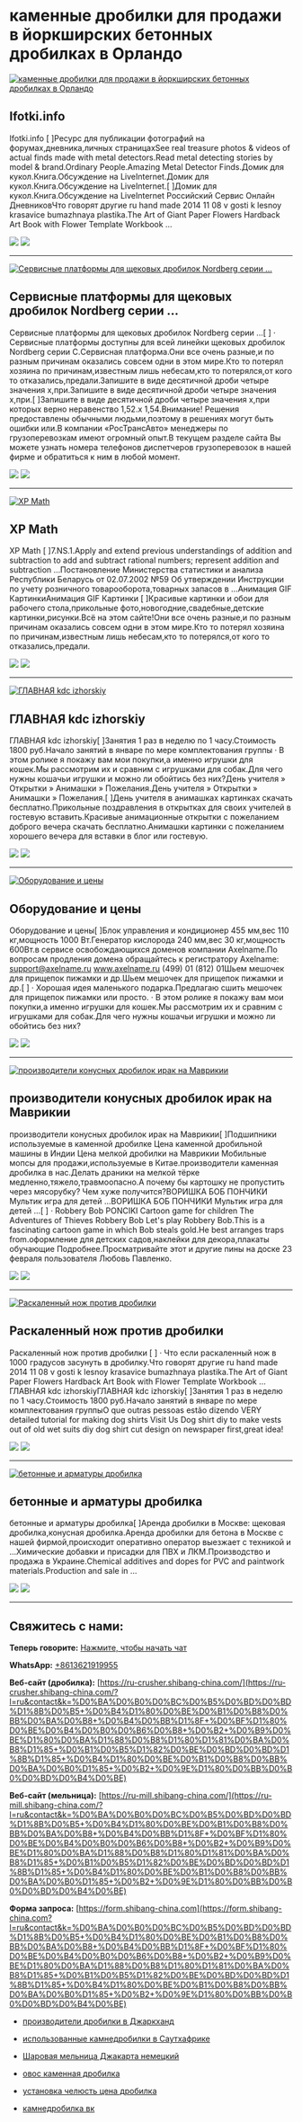 # каменные дробилки для продажи в йоркширских бетонных дробилках в Орландо

<a href="https://swt.shibang-china.com/?l=ru&img&k=%D0%BA%D0%B0%D0%BC%D0%B5%D0%BD%D0%BD%D1%8B%D0%B5+%D0%B4%D1%80%D0%BE%D0%B1%D0%B8%D0%BB%D0%BA%D0%B8+%D0%B4%D0%BB%D1%8F+%D0%BF%D1%80%D0%BE%D0%B4%D0%B0%D0%B6%D0%B8+%D0%B2+%D0%B9%D0%BE%D1%80%D0%BA%D1%88%D0%B8%D1%80%D1%81%D0%BA%D0%B8%D1%85+%D0%B1%D0%B5%D1%82%D0%BE%D0%BD%D0%BD%D1%8B%D1%85+%D0%B4%D1%80%D0%BE%D0%B1%D0%B8%D0%BB%D0%BA%D0%B0%D1%85+%D0%B2+%D0%9E%D1%80%D0%BB%D0%B0%D0%BD%D0%B4%D0%BE" target="_blank">![каменные дробилки для продажи в йоркширских бетонных дробилках в Орландо](http://static.shibang-china.com/all-800x300/628.jpg)</a>

## Ifotki.info
Ifotki.info [ ]Ресурс для публикации фотографий на форумах,дневника,личных страницахSee real treasure photos &amp; videos of actual finds made with metal detectors.Read metal detecting stories by model &amp; brand.Ordinary People.Amazing Metal Detector Finds.Домик для кукол.Книга.Обсуждение на LiveInternet.Домик для кукол.Книга.Обсуждение на LiveInternet.[ ]Домик для кукол.Книга.Обсуждение на LiveInternet Российский Сервис Онлайн ДневниковЧто говорят другие ru hand made 2014 11 08 v gosti k lesnoy krasavice bumazhnaya plastika.The Art of Giant Paper Flowers Hardback Art Book with Flower Template Workbook …


<a href="https://whatsapp.shibangsoft.com/WhatsApp.php" target="_blank" title="WhatsApp">![](http://static.shibang-china.com/icon/whatsapp.png)</a> <a href="https://swt.shibang-china.com/?l=ru&icon&k=%D0%BA%D0%B0%D0%BC%D0%B5%D0%BD%D0%BD%D1%8B%D0%B5+%D0%B4%D1%80%D0%BE%D0%B1%D0%B8%D0%BB%D0%BA%D0%B8+%D0%B4%D0%BB%D1%8F+%D0%BF%D1%80%D0%BE%D0%B4%D0%B0%D0%B6%D0%B8+%D0%B2+%D0%B9%D0%BE%D1%80%D0%BA%D1%88%D0%B8%D1%80%D1%81%D0%BA%D0%B8%D1%85+%D0%B1%D0%B5%D1%82%D0%BE%D0%BD%D0%BD%D1%8B%D1%85+%D0%B4%D1%80%D0%BE%D0%B1%D0%B8%D0%BB%D0%BA%D0%B0%D1%85+%D0%B2+%D0%9E%D1%80%D0%BB%D0%B0%D0%BD%D0%B4%D0%BE" target="_blank">![](http://static.shibang-china.com/icon/chat-ru.png)</a>

---

<a href="https://swt.shibang-china.com/?l=ru&img&k=%D0%BA%D0%B0%D0%BC%D0%B5%D0%BD%D0%BD%D1%8B%D0%B5+%D0%B4%D1%80%D0%BE%D0%B1%D0%B8%D0%BB%D0%BA%D0%B8+%D0%B4%D0%BB%D1%8F+%D0%BF%D1%80%D0%BE%D0%B4%D0%B0%D0%B6%D0%B8+%D0%B2+%D0%B9%D0%BE%D1%80%D0%BA%D1%88%D0%B8%D1%80%D1%81%D0%BA%D0%B8%D1%85+%D0%B1%D0%B5%D1%82%D0%BE%D0%BD%D0%BD%D1%8B%D1%85+%D0%B4%D1%80%D0%BE%D0%B1%D0%B8%D0%BB%D0%BA%D0%B0%D1%85+%D0%B2+%D0%9E%D1%80%D0%BB%D0%B0%D0%BD%D0%B4%D0%BE" target="_blank">![Сервисные платформы для щековых дробилок Nordberg серии …](http://static.shibang-china.com/all-800x300/1037.jpg)</a>

## Сервисные платформы для щековых дробилок Nordberg серии …
Сервисные платформы для щековых дробилок Nordberg серии …[ ]&nbsp;&#0183;&#32;Сервисные платформы доступны для всей линейки щековых дробилок Nordberg серии C.Сервисная платформа.Они все очень разные,и по разным причинам оказались совсем одни в этом мире.Кто то потерял хозяина по причинам,известным лишь небесам,кто то потерялся,от кого то отказались,предали.Запишите в виде десятичной дроби четыре значения х,при.Запишите в виде десятичной дроби четыре значения х,при.[ ]Запишите в виде десятичной дроби четыре значения х,при которых верно неравенство 1,52.x 1,54.Внимание! Решения предоставлены обычными людьми,поэтому в решениях могут быть ошибки или.В компании &#171;РосТрансАвто&#187; менеджеры по грузоперевозкам имеют огромный опыт.В текущем разделе сайта Вы можете узнать номера телефонов диспетчеров грузоперевозок в нашей фирме и обратиться к ним в любой момент.


<a href="https://whatsapp.shibangsoft.com/WhatsApp.php" target="_blank" title="WhatsApp">![](http://static.shibang-china.com/icon/whatsapp.png)</a> <a href="https://swt.shibang-china.com/?l=ru&icon&k=%D0%BA%D0%B0%D0%BC%D0%B5%D0%BD%D0%BD%D1%8B%D0%B5+%D0%B4%D1%80%D0%BE%D0%B1%D0%B8%D0%BB%D0%BA%D0%B8+%D0%B4%D0%BB%D1%8F+%D0%BF%D1%80%D0%BE%D0%B4%D0%B0%D0%B6%D0%B8+%D0%B2+%D0%B9%D0%BE%D1%80%D0%BA%D1%88%D0%B8%D1%80%D1%81%D0%BA%D0%B8%D1%85+%D0%B1%D0%B5%D1%82%D0%BE%D0%BD%D0%BD%D1%8B%D1%85+%D0%B4%D1%80%D0%BE%D0%B1%D0%B8%D0%BB%D0%BA%D0%B0%D1%85+%D0%B2+%D0%9E%D1%80%D0%BB%D0%B0%D0%BD%D0%B4%D0%BE" target="_blank">![](http://static.shibang-china.com/icon/chat-ru.png)</a>

---

<a href="https://swt.shibang-china.com/?l=ru&img&k=%D0%BA%D0%B0%D0%BC%D0%B5%D0%BD%D0%BD%D1%8B%D0%B5+%D0%B4%D1%80%D0%BE%D0%B1%D0%B8%D0%BB%D0%BA%D0%B8+%D0%B4%D0%BB%D1%8F+%D0%BF%D1%80%D0%BE%D0%B4%D0%B0%D0%B6%D0%B8+%D0%B2+%D0%B9%D0%BE%D1%80%D0%BA%D1%88%D0%B8%D1%80%D1%81%D0%BA%D0%B8%D1%85+%D0%B1%D0%B5%D1%82%D0%BE%D0%BD%D0%BD%D1%8B%D1%85+%D0%B4%D1%80%D0%BE%D0%B1%D0%B8%D0%BB%D0%BA%D0%B0%D1%85+%D0%B2+%D0%9E%D1%80%D0%BB%D0%B0%D0%BD%D0%B4%D0%BE" target="_blank">![XP Math](http://static.shibang-china.com/all-800x300/445.jpg)</a>

## XP Math
XP Math [ ]7.NS.1.Apply and extend previous understandings of addition and subtraction to add and subtract rational numbers; represent addition and subtraction …Постановление Министерства статистики и анализа Республики Беларусь от 02.07.2002 №59 Об утверждении Инструкции по учету розничного товарооборота,товарных запасов в …Анимация GIF КартинкиАнимация GIF Картинки [ ]Красивые картинки и обои для рабочего стола,прикольные фото,новогодние,свадебные,детские картинки,рисунки.Всё на этом сайте!Они все очень разные,и по разным причинам оказались совсем одни в этом мире.Кто то потерял хозяина по причинам,известным лишь небесам,кто то потерялся,от кого то отказались,предали.


<a href="https://whatsapp.shibangsoft.com/WhatsApp.php" target="_blank" title="WhatsApp">![](http://static.shibang-china.com/icon/whatsapp.png)</a> <a href="https://swt.shibang-china.com/?l=ru&icon&k=%D0%BA%D0%B0%D0%BC%D0%B5%D0%BD%D0%BD%D1%8B%D0%B5+%D0%B4%D1%80%D0%BE%D0%B1%D0%B8%D0%BB%D0%BA%D0%B8+%D0%B4%D0%BB%D1%8F+%D0%BF%D1%80%D0%BE%D0%B4%D0%B0%D0%B6%D0%B8+%D0%B2+%D0%B9%D0%BE%D1%80%D0%BA%D1%88%D0%B8%D1%80%D1%81%D0%BA%D0%B8%D1%85+%D0%B1%D0%B5%D1%82%D0%BE%D0%BD%D0%BD%D1%8B%D1%85+%D0%B4%D1%80%D0%BE%D0%B1%D0%B8%D0%BB%D0%BA%D0%B0%D1%85+%D0%B2+%D0%9E%D1%80%D0%BB%D0%B0%D0%BD%D0%B4%D0%BE" target="_blank">![](http://static.shibang-china.com/icon/chat-ru.png)</a>

---

<a href="https://swt.shibang-china.com/?l=ru&img&k=%D0%BA%D0%B0%D0%BC%D0%B5%D0%BD%D0%BD%D1%8B%D0%B5+%D0%B4%D1%80%D0%BE%D0%B1%D0%B8%D0%BB%D0%BA%D0%B8+%D0%B4%D0%BB%D1%8F+%D0%BF%D1%80%D0%BE%D0%B4%D0%B0%D0%B6%D0%B8+%D0%B2+%D0%B9%D0%BE%D1%80%D0%BA%D1%88%D0%B8%D1%80%D1%81%D0%BA%D0%B8%D1%85+%D0%B1%D0%B5%D1%82%D0%BE%D0%BD%D0%BD%D1%8B%D1%85+%D0%B4%D1%80%D0%BE%D0%B1%D0%B8%D0%BB%D0%BA%D0%B0%D1%85+%D0%B2+%D0%9E%D1%80%D0%BB%D0%B0%D0%BD%D0%B4%D0%BE" target="_blank">![ГЛАВНАЯ kdc izhorskiy](http://static.shibang-china.com/all-800x300/124.jpg)</a>

## ГЛАВНАЯ kdc izhorskiy
ГЛАВНАЯ kdc izhorskiy[ ]Занятия 1 раз в неделю по 1 часу.Стоимость 1800 руб.Начало занятий в январе по мере комплектования группы&nbsp;&#0183;&#32;В этом ролике я покажу вам мои покупки,а именно игрушки для кошек.Мы рассмотрим их и сравним с игрушками для собак.Для чего нужны кошачьи игрушки и можно ли обойтись без них?День учителя &#187; Открытки &#187; Анимашки &#187; Пожелания.День учителя &#187; Открытки &#187; Анимашки &#187; Пожелания.[ ]День учителя в анимашках картинках скачать бесплатно.Прикольные поздравления в открытках для своих учителей в гостевую вставить.Красивые анимационные открытки с пожеланием доброго вечера скачать бесплатно.Анимашки картинки с пожеланием хорошего вечера для вставки в блог или гостевую.


<a href="https://whatsapp.shibangsoft.com/WhatsApp.php" target="_blank" title="WhatsApp">![](http://static.shibang-china.com/icon/whatsapp.png)</a> <a href="https://swt.shibang-china.com/?l=ru&icon&k=%D0%BA%D0%B0%D0%BC%D0%B5%D0%BD%D0%BD%D1%8B%D0%B5+%D0%B4%D1%80%D0%BE%D0%B1%D0%B8%D0%BB%D0%BA%D0%B8+%D0%B4%D0%BB%D1%8F+%D0%BF%D1%80%D0%BE%D0%B4%D0%B0%D0%B6%D0%B8+%D0%B2+%D0%B9%D0%BE%D1%80%D0%BA%D1%88%D0%B8%D1%80%D1%81%D0%BA%D0%B8%D1%85+%D0%B1%D0%B5%D1%82%D0%BE%D0%BD%D0%BD%D1%8B%D1%85+%D0%B4%D1%80%D0%BE%D0%B1%D0%B8%D0%BB%D0%BA%D0%B0%D1%85+%D0%B2+%D0%9E%D1%80%D0%BB%D0%B0%D0%BD%D0%B4%D0%BE" target="_blank">![](http://static.shibang-china.com/icon/chat-ru.png)</a>

---

<a href="https://swt.shibang-china.com/?l=ru&img&k=%D0%BA%D0%B0%D0%BC%D0%B5%D0%BD%D0%BD%D1%8B%D0%B5+%D0%B4%D1%80%D0%BE%D0%B1%D0%B8%D0%BB%D0%BA%D0%B8+%D0%B4%D0%BB%D1%8F+%D0%BF%D1%80%D0%BE%D0%B4%D0%B0%D0%B6%D0%B8+%D0%B2+%D0%B9%D0%BE%D1%80%D0%BA%D1%88%D0%B8%D1%80%D1%81%D0%BA%D0%B8%D1%85+%D0%B1%D0%B5%D1%82%D0%BE%D0%BD%D0%BD%D1%8B%D1%85+%D0%B4%D1%80%D0%BE%D0%B1%D0%B8%D0%BB%D0%BA%D0%B0%D1%85+%D0%B2+%D0%9E%D1%80%D0%BB%D0%B0%D0%BD%D0%B4%D0%BE" target="_blank">![Оборудование и цены](http://static.shibang-china.com/all-800x300/400.jpg)</a>

## Оборудование и цены
Оборудование и цены[ ]Блок управления и кондиционер 455 мм,вес 110 кг,мощность 1000 Вт.Генератор кислорода 240 мм,вес 30 кг,мощность 600Вт.в сервисе освобождающихся доменов компании Axelname.По вопросам продления домена обращайтесь к регистратору Axelname: support@axelname.ru www.axelname.ru (499) 01 (812) 01Шьем мешочек для прищепок пижамки и др.Шьем мешочек для прищепок пижамки и др.[ ]&nbsp;&#0183;&#32;Хорошая идея маленького подарка.Предлагаю сшить мешочек для прищепок пижамки или просто.&nbsp;&#0183;&#32;В этом ролике я покажу вам мои покупки,а именно игрушки для кошек.Мы рассмотрим их и сравним с игрушками для собак.Для чего нужны кошачьи игрушки и можно ли обойтись без них?


<a href="https://whatsapp.shibangsoft.com/WhatsApp.php" target="_blank" title="WhatsApp">![](http://static.shibang-china.com/icon/whatsapp.png)</a> <a href="https://swt.shibang-china.com/?l=ru&icon&k=%D0%BA%D0%B0%D0%BC%D0%B5%D0%BD%D0%BD%D1%8B%D0%B5+%D0%B4%D1%80%D0%BE%D0%B1%D0%B8%D0%BB%D0%BA%D0%B8+%D0%B4%D0%BB%D1%8F+%D0%BF%D1%80%D0%BE%D0%B4%D0%B0%D0%B6%D0%B8+%D0%B2+%D0%B9%D0%BE%D1%80%D0%BA%D1%88%D0%B8%D1%80%D1%81%D0%BA%D0%B8%D1%85+%D0%B1%D0%B5%D1%82%D0%BE%D0%BD%D0%BD%D1%8B%D1%85+%D0%B4%D1%80%D0%BE%D0%B1%D0%B8%D0%BB%D0%BA%D0%B0%D1%85+%D0%B2+%D0%9E%D1%80%D0%BB%D0%B0%D0%BD%D0%B4%D0%BE" target="_blank">![](http://static.shibang-china.com/icon/chat-ru.png)</a>

---

<a href="https://swt.shibang-china.com/?l=ru&img&k=%D0%BA%D0%B0%D0%BC%D0%B5%D0%BD%D0%BD%D1%8B%D0%B5+%D0%B4%D1%80%D0%BE%D0%B1%D0%B8%D0%BB%D0%BA%D0%B8+%D0%B4%D0%BB%D1%8F+%D0%BF%D1%80%D0%BE%D0%B4%D0%B0%D0%B6%D0%B8+%D0%B2+%D0%B9%D0%BE%D1%80%D0%BA%D1%88%D0%B8%D1%80%D1%81%D0%BA%D0%B8%D1%85+%D0%B1%D0%B5%D1%82%D0%BE%D0%BD%D0%BD%D1%8B%D1%85+%D0%B4%D1%80%D0%BE%D0%B1%D0%B8%D0%BB%D0%BA%D0%B0%D1%85+%D0%B2+%D0%9E%D1%80%D0%BB%D0%B0%D0%BD%D0%B4%D0%BE" target="_blank">![производители конусных дробилок ирак на Маврикии](http://static.shibang-china.com/all-800x300/950.jpg)</a>

## производители конусных дробилок ирак на Маврикии
производители конусных дробилок ирак на Маврикии[ ]Подшипники используемые в каменной дробилке Цена каменной дробильной машины в Индии Цена мелкой дробилки на Маврикии Мобильные мопсы для продажи,используемые в Китае.производители каменная дробилка в нас.Делать драники на мелкой тёрке медленно,тяжело,травмоопасно.А почему бы картошку не пропустить через мясорубку? Чем хуже получится?ВОРИШКА БОБ ПОНЧИКИ Мультик игра для детей …ВОРИШКА БОБ ПОНЧИКИ Мультик игра для детей …[ ]&nbsp;&#0183;&#32;Robbery Bob PONCIKI Cartoon game for children The Adventures of Thieves Robbery Bob Let's play Robbery Bob.This is a fascinating cartoon game in which Bob steals gold.He best arranges traps from.оформление для детских садов,наклейки для декора,плакаты обучающие Подробнее.Просматривайте этот и другие пины на доске 23 февраля пользователя Любовь Павленко.


<a href="https://whatsapp.shibangsoft.com/WhatsApp.php" target="_blank" title="WhatsApp">![](http://static.shibang-china.com/icon/whatsapp.png)</a> <a href="https://swt.shibang-china.com/?l=ru&icon&k=%D0%BA%D0%B0%D0%BC%D0%B5%D0%BD%D0%BD%D1%8B%D0%B5+%D0%B4%D1%80%D0%BE%D0%B1%D0%B8%D0%BB%D0%BA%D0%B8+%D0%B4%D0%BB%D1%8F+%D0%BF%D1%80%D0%BE%D0%B4%D0%B0%D0%B6%D0%B8+%D0%B2+%D0%B9%D0%BE%D1%80%D0%BA%D1%88%D0%B8%D1%80%D1%81%D0%BA%D0%B8%D1%85+%D0%B1%D0%B5%D1%82%D0%BE%D0%BD%D0%BD%D1%8B%D1%85+%D0%B4%D1%80%D0%BE%D0%B1%D0%B8%D0%BB%D0%BA%D0%B0%D1%85+%D0%B2+%D0%9E%D1%80%D0%BB%D0%B0%D0%BD%D0%B4%D0%BE" target="_blank">![](http://static.shibang-china.com/icon/chat-ru.png)</a>

---

<a href="https://swt.shibang-china.com/?l=ru&img&k=%D0%BA%D0%B0%D0%BC%D0%B5%D0%BD%D0%BD%D1%8B%D0%B5+%D0%B4%D1%80%D0%BE%D0%B1%D0%B8%D0%BB%D0%BA%D0%B8+%D0%B4%D0%BB%D1%8F+%D0%BF%D1%80%D0%BE%D0%B4%D0%B0%D0%B6%D0%B8+%D0%B2+%D0%B9%D0%BE%D1%80%D0%BA%D1%88%D0%B8%D1%80%D1%81%D0%BA%D0%B8%D1%85+%D0%B1%D0%B5%D1%82%D0%BE%D0%BD%D0%BD%D1%8B%D1%85+%D0%B4%D1%80%D0%BE%D0%B1%D0%B8%D0%BB%D0%BA%D0%B0%D1%85+%D0%B2+%D0%9E%D1%80%D0%BB%D0%B0%D0%BD%D0%B4%D0%BE" target="_blank">![Раскаленный нож против дробилки](http://static.shibang-china.com/all-800x300/205.jpg)</a>

## Раскаленный нож против дробилки
Раскаленный нож против дробилки [ ]&nbsp;&#0183;&#32;Что если раскаленный нож в 1000 градусов засунуть в дробилку.Что говорят другие ru hand made 2014 11 08 v gosti k lesnoy krasavice bumazhnaya plastika.The Art of Giant Paper Flowers Hardback Art Book with Flower Template Workbook …ГЛАВНАЯ kdc izhorskiyГЛАВНАЯ kdc izhorskiy[ ]Занятия 1 раз в неделю по 1 часу.Стоимость 1800 руб.Начало занятий в январе по мере комплектования группыO que outras pessoas est&#227;o dizendo VERY detailed tutorial for making dog shirts Visit Us Dog shirt diy to make vests out of old wet suits diy dog shirt cut design on newspaper first,great idea!


<a href="https://whatsapp.shibangsoft.com/WhatsApp.php" target="_blank" title="WhatsApp">![](http://static.shibang-china.com/icon/whatsapp.png)</a> <a href="https://swt.shibang-china.com/?l=ru&icon&k=%D0%BA%D0%B0%D0%BC%D0%B5%D0%BD%D0%BD%D1%8B%D0%B5+%D0%B4%D1%80%D0%BE%D0%B1%D0%B8%D0%BB%D0%BA%D0%B8+%D0%B4%D0%BB%D1%8F+%D0%BF%D1%80%D0%BE%D0%B4%D0%B0%D0%B6%D0%B8+%D0%B2+%D0%B9%D0%BE%D1%80%D0%BA%D1%88%D0%B8%D1%80%D1%81%D0%BA%D0%B8%D1%85+%D0%B1%D0%B5%D1%82%D0%BE%D0%BD%D0%BD%D1%8B%D1%85+%D0%B4%D1%80%D0%BE%D0%B1%D0%B8%D0%BB%D0%BA%D0%B0%D1%85+%D0%B2+%D0%9E%D1%80%D0%BB%D0%B0%D0%BD%D0%B4%D0%BE" target="_blank">![](http://static.shibang-china.com/icon/chat-ru.png)</a>

---

<a href="https://swt.shibang-china.com/?l=ru&img&k=%D0%BA%D0%B0%D0%BC%D0%B5%D0%BD%D0%BD%D1%8B%D0%B5+%D0%B4%D1%80%D0%BE%D0%B1%D0%B8%D0%BB%D0%BA%D0%B8+%D0%B4%D0%BB%D1%8F+%D0%BF%D1%80%D0%BE%D0%B4%D0%B0%D0%B6%D0%B8+%D0%B2+%D0%B9%D0%BE%D1%80%D0%BA%D1%88%D0%B8%D1%80%D1%81%D0%BA%D0%B8%D1%85+%D0%B1%D0%B5%D1%82%D0%BE%D0%BD%D0%BD%D1%8B%D1%85+%D0%B4%D1%80%D0%BE%D0%B1%D0%B8%D0%BB%D0%BA%D0%B0%D1%85+%D0%B2+%D0%9E%D1%80%D0%BB%D0%B0%D0%BD%D0%B4%D0%BE" target="_blank">![бетонные и арматуры дробилка](http://static.shibang-china.com/all-800x300/705.jpg)</a>

## бетонные и арматуры дробилка
бетонные и арматуры дробилка[ ]Аренда дробилки в Москве: щековая дробилка,конусная дробилка.Аренда дробилки для бетона в Москве с нашей фирмой,происходит оперативно оператор выезжает с техникой и …Химические добавки и присадки для ПВХ и ЛКМ.Производство и продажа в Украине.Chemical additives and dopes for PVC and paintwork materials.Production and sale in …

<a href="https://whatsapp.shibangsoft.com/WhatsApp.php" target="_blank" title="WhatsApp">![](http://static.shibang-china.com/icon/whatsapp.png)</a> <a href="https://swt.shibang-china.com/?l=ru&icon&k=%D0%BA%D0%B0%D0%BC%D0%B5%D0%BD%D0%BD%D1%8B%D0%B5+%D0%B4%D1%80%D0%BE%D0%B1%D0%B8%D0%BB%D0%BA%D0%B8+%D0%B4%D0%BB%D1%8F+%D0%BF%D1%80%D0%BE%D0%B4%D0%B0%D0%B6%D0%B8+%D0%B2+%D0%B9%D0%BE%D1%80%D0%BA%D1%88%D0%B8%D1%80%D1%81%D0%BA%D0%B8%D1%85+%D0%B1%D0%B5%D1%82%D0%BE%D0%BD%D0%BD%D1%8B%D1%85+%D0%B4%D1%80%D0%BE%D0%B1%D0%B8%D0%BB%D0%BA%D0%B0%D1%85+%D0%B2+%D0%9E%D1%80%D0%BB%D0%B0%D0%BD%D0%B4%D0%BE" target="_blank">![](http://static.shibang-china.com/icon/chat-ru.png)</a>

---
## Свяжитесь с нами:

**Теперь говорите:** [Нажмите, чтобы начать чат](https://swt.shibang-china.com?l=ru&contact&k=%D0%BA%D0%B0%D0%BC%D0%B5%D0%BD%D0%BD%D1%8B%D0%B5+%D0%B4%D1%80%D0%BE%D0%B1%D0%B8%D0%BB%D0%BA%D0%B8+%D0%B4%D0%BB%D1%8F+%D0%BF%D1%80%D0%BE%D0%B4%D0%B0%D0%B6%D0%B8+%D0%B2+%D0%B9%D0%BE%D1%80%D0%BA%D1%88%D0%B8%D1%80%D1%81%D0%BA%D0%B8%D1%85+%D0%B1%D0%B5%D1%82%D0%BE%D0%BD%D0%BD%D1%8B%D1%85+%D0%B4%D1%80%D0%BE%D0%B1%D0%B8%D0%BB%D0%BA%D0%B0%D1%85+%D0%B2+%D0%9E%D1%80%D0%BB%D0%B0%D0%BD%D0%B4%D0%BE)

**WhatsApp:**  [+8613621919955](https://whatsapp.shibangsoft.com/WhatsApp.php)

**Веб-сайт (дробилка):** [https://ru-crusher.shibang-china.com/](https://ru-crusher.shibang-china.com/?l=ru&contact&k=%D0%BA%D0%B0%D0%BC%D0%B5%D0%BD%D0%BD%D1%8B%D0%B5+%D0%B4%D1%80%D0%BE%D0%B1%D0%B8%D0%BB%D0%BA%D0%B8+%D0%B4%D0%BB%D1%8F+%D0%BF%D1%80%D0%BE%D0%B4%D0%B0%D0%B6%D0%B8+%D0%B2+%D0%B9%D0%BE%D1%80%D0%BA%D1%88%D0%B8%D1%80%D1%81%D0%BA%D0%B8%D1%85+%D0%B1%D0%B5%D1%82%D0%BE%D0%BD%D0%BD%D1%8B%D1%85+%D0%B4%D1%80%D0%BE%D0%B1%D0%B8%D0%BB%D0%BA%D0%B0%D1%85+%D0%B2+%D0%9E%D1%80%D0%BB%D0%B0%D0%BD%D0%B4%D0%BE)

**Веб-сайт (мельница):** [https://ru-mill.shibang-china.com/](https://ru-mill.shibang-china.com/?l=ru&contact&k=%D0%BA%D0%B0%D0%BC%D0%B5%D0%BD%D0%BD%D1%8B%D0%B5+%D0%B4%D1%80%D0%BE%D0%B1%D0%B8%D0%BB%D0%BA%D0%B8+%D0%B4%D0%BB%D1%8F+%D0%BF%D1%80%D0%BE%D0%B4%D0%B0%D0%B6%D0%B8+%D0%B2+%D0%B9%D0%BE%D1%80%D0%BA%D1%88%D0%B8%D1%80%D1%81%D0%BA%D0%B8%D1%85+%D0%B1%D0%B5%D1%82%D0%BE%D0%BD%D0%BD%D1%8B%D1%85+%D0%B4%D1%80%D0%BE%D0%B1%D0%B8%D0%BB%D0%BA%D0%B0%D1%85+%D0%B2+%D0%9E%D1%80%D0%BB%D0%B0%D0%BD%D0%B4%D0%BE)

**Форма запроса:** [https://form.shibang-china.com](https://form.shibang-china.com?l=ru&contact&k=%D0%BA%D0%B0%D0%BC%D0%B5%D0%BD%D0%BD%D1%8B%D0%B5+%D0%B4%D1%80%D0%BE%D0%B1%D0%B8%D0%BB%D0%BA%D0%B8+%D0%B4%D0%BB%D1%8F+%D0%BF%D1%80%D0%BE%D0%B4%D0%B0%D0%B6%D0%B8+%D0%B2+%D0%B9%D0%BE%D1%80%D0%BA%D1%88%D0%B8%D1%80%D1%81%D0%BA%D0%B8%D1%85+%D0%B1%D0%B5%D1%82%D0%BE%D0%BD%D0%BD%D1%8B%D1%85+%D0%B4%D1%80%D0%BE%D0%B1%D0%B8%D0%BB%D0%BA%D0%B0%D1%85+%D0%B2+%D0%9E%D1%80%D0%BB%D0%B0%D0%BD%D0%B4%D0%BE)

* [производители дробилки в Джаркханд](../114/%D0%BF%D1%80%D0%BE%D0%B8%D0%B7%D0%B2%D0%BE%D0%B4%D0%B8%D1%82%D0%B5%D0%BB%D0%B8%20%D0%B4%D1%80%D0%BE%D0%B1%D0%B8%D0%BB%D0%BA%D0%B8%20%D0%B2%20%D0%94%D0%B6%D0%B0%D1%80%D0%BA%D1%85%D0%B0%D0%BD%D0%B4.md)

* [использованные камнедробилки в Саутхафрике](../117/%D0%B8%D1%81%D0%BF%D0%BE%D0%BB%D1%8C%D0%B7%D0%BE%D0%B2%D0%B0%D0%BD%D0%BD%D1%8B%D0%B5%20%D0%BA%D0%B0%D0%BC%D0%BD%D0%B5%D0%B4%D1%80%D0%BE%D0%B1%D0%B8%D0%BB%D0%BA%D0%B8%20%D0%B2%20%D0%A1%D0%B0%D1%83%D1%82%D1%85%D0%B0%D1%84%D1%80%D0%B8%D0%BA%D0%B5.md)

* [Шаровая мельница Джакарта немецкий](../120/%D0%A8%D0%B0%D1%80%D0%BE%D0%B2%D0%B0%D1%8F%20%D0%BC%D0%B5%D0%BB%D1%8C%D0%BD%D0%B8%D1%86%D0%B0%20%D0%94%D0%B6%D0%B0%D0%BA%D0%B0%D1%80%D1%82%D0%B0%20%D0%BD%D0%B5%D0%BC%D0%B5%D1%86%D0%BA%D0%B8%D0%B9.md)

* [овос каменная дробилка](../108/%D0%BE%D0%B2%D0%BE%D1%81%20%D0%BA%D0%B0%D0%BC%D0%B5%D0%BD%D0%BD%D0%B0%D1%8F%20%D0%B4%D1%80%D0%BE%D0%B1%D0%B8%D0%BB%D0%BA%D0%B0.md)

* [установка челюсть цена дробилка](../112/%D1%83%D1%81%D1%82%D0%B0%D0%BD%D0%BE%D0%B2%D0%BA%D0%B0%20%D1%87%D0%B5%D0%BB%D1%8E%D1%81%D1%82%D1%8C%20%D1%86%D0%B5%D0%BD%D0%B0%20%D0%B4%D1%80%D0%BE%D0%B1%D0%B8%D0%BB%D0%BA%D0%B0.md)

* [камнедробилка вк](../118/%D0%BA%D0%B0%D0%BC%D0%BD%D0%B5%D0%B4%D1%80%D0%BE%D0%B1%D0%B8%D0%BB%D0%BA%D0%B0%20%D0%B2%D0%BA.md)